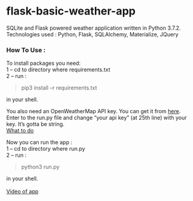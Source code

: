 # flask-basic-weather-app
SQLite and Flask powered weather application written in Python 3.7.2.
<br>
Technologies used : Python, Flask, SQLAlchemy, Materialize, JQuery

### How To Use :

To install packages you need:
<br>
1 – cd to directory where requirements.txt
<br>
2 – run : 
> pip3 install –r requirements.txt

in your shell.

You also need an OpenWeatherMap API key. You can get it from [here](https://openweathermap.org/api).
<br>
Enter to the run.py file and change “your api key” (at 25th line) with your key.  It’s gotta be string.
<br>
[What to do](https://prnt.sc/suz62d)
<br>


Now you can run the app : 
<br>
1 – cd to directory where run.py
<br>
2 – run : 
> python3 run.py

in your shell. 
<br><br>
[Video of app](https://youtu.be/pYBy7b8L_Is)
